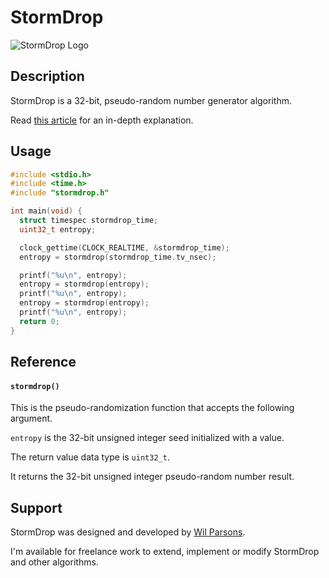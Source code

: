 # StormDrop
![StormDrop Logo](https://repository-images.githubusercontent.com/743602480/f037cd1e-d089-40fe-82d5-d79d49cbb457)

## Description
StormDrop is a 32-bit, pseudo-random number generator algorithm.

Read [this article](stormdrop-is-a-new-32-bit-prng-that-passes-statistical-tests-with-efficient-resource-usage-59b6d6d9c1a8) for an in-depth explanation.

## Usage
``` c
#include <stdio.h>
#include <time.h>
#include "stormdrop.h"

int main(void) {
  struct timespec stormdrop_time;
  uint32_t entropy;

  clock_gettime(CLOCK_REALTIME, &stormdrop_time);
  entropy = stormdrop(stormdrop_time.tv_nsec);

  printf("%u\n", entropy);
  entropy = stormdrop(entropy);
  printf("%u\n", entropy);
  entropy = stormdrop(entropy);
  printf("%u\n", entropy);
  return 0;
}
```

## Reference
#### `stormdrop()`
This is the pseudo-randomization function that accepts the following argument.

`entropy` is the 32-bit unsigned integer seed initialized with a value.

The return value data type is `uint32_t`.

It returns the 32-bit unsigned integer pseudo-random number result.

## Support
StormDrop was designed and developed by [Wil Parsons](https://github.com/wilparsons).

I'm available for freelance work to extend, implement or modify StormDrop and other algorithms.
